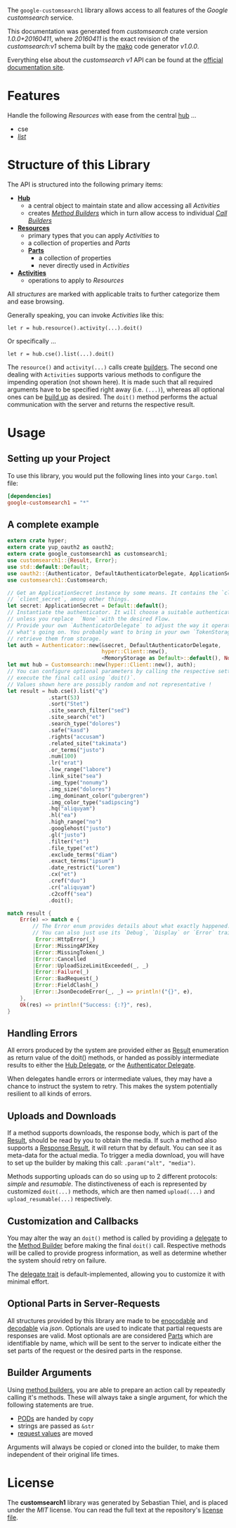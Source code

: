 <!---
DO NOT EDIT !
This file was generated automatically from 'src/mako/api/README.md.mako'
DO NOT EDIT !
-->
The `google-customsearch1` library allows access to all features of the *Google customsearch* service.

This documentation was generated from *customsearch* crate version *1.0.0+20160411*, where *20160411* is the exact revision of the *customsearch:v1* schema built by the [mako](http://www.makotemplates.org/) code generator *v1.0.0*.

Everything else about the *customsearch* *v1* API can be found at the
[official documentation site](https://developers.google.com/custom-search/v1/using_rest).
# Features

Handle the following *Resources* with ease from the central [hub](http://byron.github.io/google-apis-rs/google_customsearch1/struct.Customsearch.html) ... 

* cse
 * [*list*](http://byron.github.io/google-apis-rs/google_customsearch1/struct.CseListCall.html)




# Structure of this Library

The API is structured into the following primary items:

* **[Hub](http://byron.github.io/google-apis-rs/google_customsearch1/struct.Customsearch.html)**
    * a central object to maintain state and allow accessing all *Activities*
    * creates [*Method Builders*](http://byron.github.io/google-apis-rs/google_customsearch1/trait.MethodsBuilder.html) which in turn
      allow access to individual [*Call Builders*](http://byron.github.io/google-apis-rs/google_customsearch1/trait.CallBuilder.html)
* **[Resources](http://byron.github.io/google-apis-rs/google_customsearch1/trait.Resource.html)**
    * primary types that you can apply *Activities* to
    * a collection of properties and *Parts*
    * **[Parts](http://byron.github.io/google-apis-rs/google_customsearch1/trait.Part.html)**
        * a collection of properties
        * never directly used in *Activities*
* **[Activities](http://byron.github.io/google-apis-rs/google_customsearch1/trait.CallBuilder.html)**
    * operations to apply to *Resources*

All *structures* are marked with applicable traits to further categorize them and ease browsing.

Generally speaking, you can invoke *Activities* like this:

```Rust,ignore
let r = hub.resource().activity(...).doit()
```

Or specifically ...

```ignore
let r = hub.cse().list(...).doit()
```

The `resource()` and `activity(...)` calls create [builders][builder-pattern]. The second one dealing with `Activities` 
supports various methods to configure the impending operation (not shown here). It is made such that all required arguments have to be 
specified right away (i.e. `(...)`), whereas all optional ones can be [build up][builder-pattern] as desired.
The `doit()` method performs the actual communication with the server and returns the respective result.

# Usage

## Setting up your Project

To use this library, you would put the following lines into your `Cargo.toml` file:

```toml
[dependencies]
google-customsearch1 = "*"
```

## A complete example

```Rust
extern crate hyper;
extern crate yup_oauth2 as oauth2;
extern crate google_customsearch1 as customsearch1;
use customsearch1::{Result, Error};
use std::default::Default;
use oauth2::{Authenticator, DefaultAuthenticatorDelegate, ApplicationSecret, MemoryStorage};
use customsearch1::Customsearch;

// Get an ApplicationSecret instance by some means. It contains the `client_id` and 
// `client_secret`, among other things.
let secret: ApplicationSecret = Default::default();
// Instantiate the authenticator. It will choose a suitable authentication flow for you, 
// unless you replace  `None` with the desired Flow.
// Provide your own `AuthenticatorDelegate` to adjust the way it operates and get feedback about 
// what's going on. You probably want to bring in your own `TokenStorage` to persist tokens and
// retrieve them from storage.
let auth = Authenticator::new(&secret, DefaultAuthenticatorDelegate,
                              hyper::Client::new(),
                              <MemoryStorage as Default>::default(), None);
let mut hub = Customsearch::new(hyper::Client::new(), auth);
// You can configure optional parameters by calling the respective setters at will, and
// execute the final call using `doit()`.
// Values shown here are possibly random and not representative !
let result = hub.cse().list("q")
             .start(53)
             .sort("Stet")
             .site_search_filter("sed")
             .site_search("et")
             .search_type("dolores")
             .safe("kasd")
             .rights("accusam")
             .related_site("takimata")
             .or_terms("justo")
             .num(100)
             .lr("erat")
             .low_range("labore")
             .link_site("sea")
             .img_type("nonumy")
             .img_size("dolores")
             .img_dominant_color("gubergren")
             .img_color_type("sadipscing")
             .hq("aliquyam")
             .hl("ea")
             .high_range("no")
             .googlehost("justo")
             .gl("justo")
             .filter("et")
             .file_type("et")
             .exclude_terms("diam")
             .exact_terms("ipsum")
             .date_restrict("Lorem")
             .cx("et")
             .cref("duo")
             .cr("aliquyam")
             .c2coff("sea")
             .doit();

match result {
    Err(e) => match e {
        // The Error enum provides details about what exactly happened.
        // You can also just use its `Debug`, `Display` or `Error` traits
         Error::HttpError(_)
        |Error::MissingAPIKey
        |Error::MissingToken(_)
        |Error::Cancelled
        |Error::UploadSizeLimitExceeded(_, _)
        |Error::Failure(_)
        |Error::BadRequest(_)
        |Error::FieldClash(_)
        |Error::JsonDecodeError(_, _) => println!("{}", e),
    },
    Ok(res) => println!("Success: {:?}", res),
}

```
## Handling Errors

All errors produced by the system are provided either as [Result](http://byron.github.io/google-apis-rs/google_customsearch1/enum.Result.html) enumeration as return value of 
the doit() methods, or handed as possibly intermediate results to either the 
[Hub Delegate](http://byron.github.io/google-apis-rs/google_customsearch1/trait.Delegate.html), or the [Authenticator Delegate](http://byron.github.io/google-apis-rs/google_customsearch1/../yup-oauth2/trait.AuthenticatorDelegate.html).

When delegates handle errors or intermediate values, they may have a chance to instruct the system to retry. This 
makes the system potentially resilient to all kinds of errors.

## Uploads and Downloads
If a method supports downloads, the response body, which is part of the [Result](http://byron.github.io/google-apis-rs/google_customsearch1/enum.Result.html), should be
read by you to obtain the media.
If such a method also supports a [Response Result](http://byron.github.io/google-apis-rs/google_customsearch1/trait.ResponseResult.html), it will return that by default.
You can see it as meta-data for the actual media. To trigger a media download, you will have to set up the builder by making
this call: `.param("alt", "media")`.

Methods supporting uploads can do so using up to 2 different protocols: 
*simple* and *resumable*. The distinctiveness of each is represented by customized 
`doit(...)` methods, which are then named `upload(...)` and `upload_resumable(...)` respectively.

## Customization and Callbacks

You may alter the way an `doit()` method is called by providing a [delegate](http://byron.github.io/google-apis-rs/google_customsearch1/trait.Delegate.html) to the 
[Method Builder](http://byron.github.io/google-apis-rs/google_customsearch1/trait.CallBuilder.html) before making the final `doit()` call. 
Respective methods will be called to provide progress information, as well as determine whether the system should 
retry on failure.

The [delegate trait](http://byron.github.io/google-apis-rs/google_customsearch1/trait.Delegate.html) is default-implemented, allowing you to customize it with minimal effort.

## Optional Parts in Server-Requests

All structures provided by this library are made to be [enocodable](http://byron.github.io/google-apis-rs/google_customsearch1/trait.RequestValue.html) and 
[decodable](http://byron.github.io/google-apis-rs/google_customsearch1/trait.ResponseResult.html) via *json*. Optionals are used to indicate that partial requests are responses 
are valid.
Most optionals are are considered [Parts](http://byron.github.io/google-apis-rs/google_customsearch1/trait.Part.html) which are identifiable by name, which will be sent to 
the server to indicate either the set parts of the request or the desired parts in the response.

## Builder Arguments

Using [method builders](http://byron.github.io/google-apis-rs/google_customsearch1/trait.CallBuilder.html), you are able to prepare an action call by repeatedly calling it's methods.
These will always take a single argument, for which the following statements are true.

* [PODs][wiki-pod] are handed by copy
* strings are passed as `&str`
* [request values](http://byron.github.io/google-apis-rs/google_customsearch1/trait.RequestValue.html) are moved

Arguments will always be copied or cloned into the builder, to make them independent of their original life times.

[wiki-pod]: http://en.wikipedia.org/wiki/Plain_old_data_structure
[builder-pattern]: http://en.wikipedia.org/wiki/Builder_pattern
[google-go-api]: https://github.com/google/google-api-go-client

# License
The **customsearch1** library was generated by Sebastian Thiel, and is placed 
under the *MIT* license.
You can read the full text at the repository's [license file][repo-license].

[repo-license]: https://github.com/Byron/google-apis-rsblob/master/LICENSE.md
